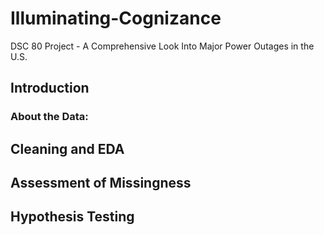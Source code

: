 # Illuminating-Cognizance
DSC 80 Project - A Comprehensive Look Into Major Power Outages in the U.S.

## Introduction 

### About the Data:


## Cleaning and EDA


## Assessment of Missingness


## Hypothesis Testing



